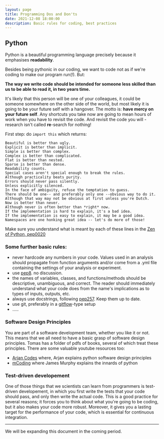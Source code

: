 ```yaml
---
layout: page
title: Programming Dos and Don'ts
date: 2021-12-08 18:00:00
description: Basic rules for coding, best practices
---
```



## Python

Python is a beautiful programming language precisely because it emphasises **readability**. 

Besides being pythonic in our coding, we want to code not as if we're coding to make our program run(!). But: 

**The way we write code should be intended for someone less skilled than us to be able to read it, in two years time.** 

It's likely that this person will be one of your colleagues, it could be someone somewhere on the other side of the world, but most likely it is going to be your future self with a hangover. The motto is: **have mercy on your future self**. Any shortcuts you take now are going to mean hours of work when you have to revisit the code. And revisit the code you will - research isn't called **re**-search for nothing!


First step: do ```import this```
which returns:

```
Beautiful is better than ugly.
Explicit is better than implicit.
Simple is better than complex.
Complex is better than complicated.
Flat is better than nested.
Sparse is better than dense.
Readability counts.
Special cases aren't special enough to break the rules.
Although practicality beats purity.
Errors should never pass silently.
Unless explicitly silenced.
In the face of ambiguity, refuse the temptation to guess.
There should be one-- and preferably only one --obvious way to do it.
Although that way may not be obvious at first unless you're Dutch.
Now is better than never.
Although never is often better than *right* now.
If the implementation is hard to explain, it's a bad idea.
If the implementation is easy to explain, it may be a good idea.
Namespaces are one honking great idea -- let's do more of those!
```

Make sure you understand what is meant by each of these lines in the [Zen of Python, pep0020](https://www.python.org/dev/peps/pep-20/)


### Some further basic rules:

- never hardcode any numbers in your code. Values used in an analysis should propagate from function arguments and/or come from a .yml file containing the settings of your analysis or experiment.
- use [pep8](https://pep8.org). no discussion.
- the names of variables, classes, and functions/methods should be descriptive, unambiguous, and correct. The reader should immediately understand what your code does from the name's implications as to types of inputs, outputs, etc. 
- always use docstrings, following [pep257](https://www.python.org/dev/peps/pep-0257/). Keep them up to date. 
- use git, preferably in a [gitflow](https://www.atlassian.com/git/tutorials/comparing-workflows/gitflow-workflow)-type setup
- .....

### Software Design Principles

You are part of a software development team, whether you like it or not. This means that we all need to have a basic grasp of software design principles. Tomas has a folder of pdfs of books, several of which treat these principles. There are some valuable youtube resources too:

- [Arjan Codes](https://www.youtube.com/c/ArjanCodes) where, Arjan explains python software design principles
- [mCoding](https://www.youtube.com/c/mCodingWithJamesMurphy) where James Murphy explains the innards of python

### Test-driven developement

One of those things that we scientists can learn from programmers is test-driven developement, in which you first write the tests that your code should pass, and only then write the actual code. This is a good practice for several reasons; it forces you to think about what you're going to be coding, but it also makes your code more robust. Moreover, it gives you a lasting target for the performance of your code, which is essential for continuous integration. 


<hr/>

We will be expanding this document in the coming period. 

